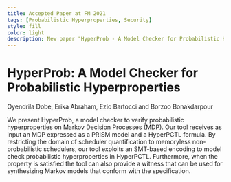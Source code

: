 ```yaml
---
title: Accepted Paper at FM 2021
tags: [Probabilistic Hyperproperties, Security] 
style: fill
color: light
description: New paper "HyperProb - A Model Checker for Probabilistic Hyperproperties" accepted to be presented at FM 2021, the 24th International Symposium of Formal Methods
---
```


# HyperProb: A Model Checker for Probabilistic Hyperproperties
Oyendrila Dobe, Erika Abraham, Ezio Bartocci and Borzoo Bonakdarpour
 
We present HyperProb, a model checker to verify probabilistic hyperproperties on Markov Decision Processes (MDP). Our tool receives as input an MDP expressed as a PRISM model and a HyperPCTL formula. By restricting the domain of scheduler quantification to memoryless non-probabilistic schedulers, our tool exploits an SMT-based encoding to model check probabilistic hyperproperties in HyperPCTL. Furthermore, when the property is satisfied the tool can also provide a witness that can be used for synthesizing Markov models that conform with the specification.
